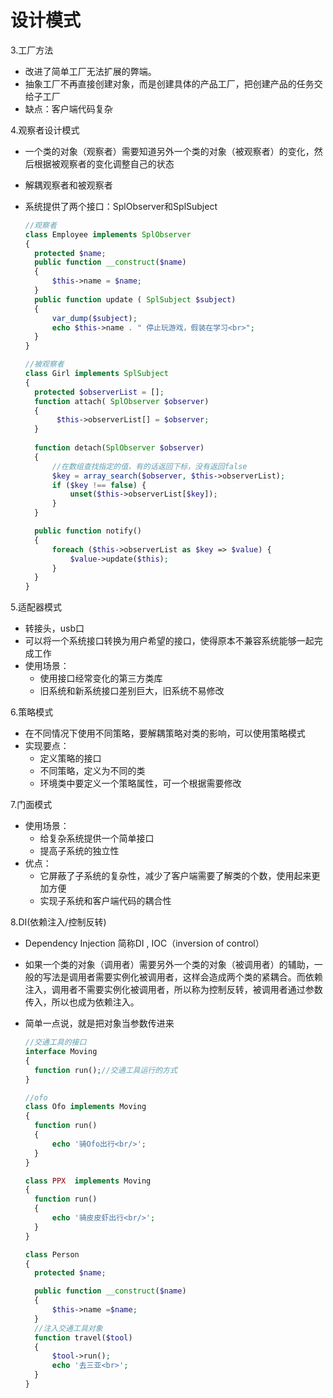 # 设计模式

3.工厂方法

- 改进了简单工厂无法扩展的弊端。
- 抽象工厂不再直接创建对象，而是创建具体的产品工厂，把创建产品的任务交给子工厂
- 缺点：客户端代码复杂

4.观察者设计模式

- 一个类的对象（观察者）需要知道另外一个类的对象（被观察者）的变化，然后根据被观察者的变化调整自己的状态

- 解耦观察者和被观察者

- 系统提供了两个接口：SplObserver和SplSubject

  ```php
  //观察者
  class Employee implements SplObserver
  {
  	protected $name;
  	public function __construct($name)
  	{
  		$this->name = $name;
  	}
  	public function update ( SplSubject $subject)
  	{
  		var_dump($subject);
  		echo $this->name . " 停止玩游戏，假装在学习<br>";
  	}
  }

  //被观察者
  class Girl implements SplSubject 
  {
  	protected $observerList = [];
  	function attach( SplObserver $observer)
  	{
         $this->observerList[] = $observer;
  	}
  	
  	function detach(SplObserver $observer)
  	{
  		//在数组查找指定的值，有的话返回下标，没有返回false
  		$key = array_search($observer, $this->observerList);
  		if ($key !== false) {
  			unset($this->observerList[$key]);
  		}
  	}

  	public function notify()
  	{
  		foreach ($this->observerList as $key => $value) {
  			$value->update($this);
  		}
  	}
  }
  ```


5.适配器模式

- 转接头，usb口
- 可以将一个系统接口转换为用户希望的接口，使得原本不兼容系统能够一起完成工作
- 使用场景：
  - 使用接口经常变化的第三方类库
  - 旧系统和新系统接口差别巨大，旧系统不易修改

6.策略模式

- 在不同情况下使用不同策略，要解耦策略对类的影响，可以使用策略模式
- 实现要点：
  - 定义策略的接口
  - 不同策略，定义为不同的类
  - 环境类中要定义一个策略属性，可一个根据需要修改

7.门面模式

- 使用场景：
  - 给复杂系统提供一个简单接口
  - 提高子系统的独立性
- 优点：
  - 它屏蔽了子系统的复杂性，减少了客户端需要了解类的个数，使用起来更加方便
  - 实现子系统和客户端代码的耦合性

8.DI(依赖注入/控制反转)

- Dependency Injection 简称DI , IOC（inversion of control）

- 如果一个类的对象（调用者）需要另外一个类的对象（被调用者）的辅助，一般的写法是调用者需要实例化被调用者，这样会造成两个类的紧耦合。而依赖注入，调用者不需要实例化被调用者，所以称为控制反转，被调用者通过参数传入，所以也成为依赖注入。

- 简单一点说，就是把对象当参数传进来

  ```php
  //交通工具的接口
  interface Moving
  {
  	function run();//交通工具运行的方式
  }

  //ofo
  class Ofo implements Moving
  {
  	function run()
  	{
  		echo '骑Ofo出行<br/>';
  	}
  }

  class PPX  implements Moving
  {
  	function run()
  	{
  		echo '骑皮皮虾出行<br/>';
  	}
  }

  class Person
  {
  	protected $name;

  	public function __construct($name)
  	{
  		$this->name =$name;
  	}
  	//注入交通工具对象
  	function travel($tool)
  	{
  		$tool->run();
  		echo '去三亚<br>';
  	}
  }

  ```

  ​